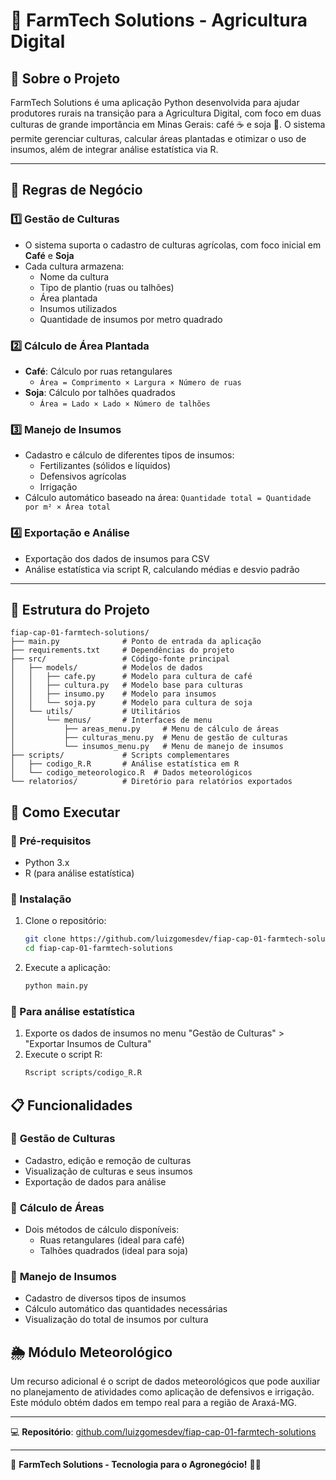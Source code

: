 # 🌱 FarmTech Solutions - Agricultura Digital

## 📖 Sobre o Projeto
FarmTech Solutions é uma aplicação Python desenvolvida para ajudar produtores rurais na transição para a Agricultura Digital, com foco em duas culturas de grande importância em Minas Gerais: café ☕ e soja 🌾. O sistema permite gerenciar culturas, calcular áreas plantadas e otimizar o uso de insumos, além de integrar análise estatística via R.

---

## 📜 **Regras de Negócio**

### 1️⃣ **Gestão de Culturas**
- O sistema suporta o cadastro de culturas agrícolas, com foco inicial em **Café** e **Soja**
- Cada cultura armazena:
  - Nome da cultura
  - Tipo de plantio (ruas ou talhões)
  - Área plantada
  - Insumos utilizados
  - Quantidade de insumos por metro quadrado

### 2️⃣ **Cálculo de Área Plantada**
- **Café**: Cálculo por ruas retangulares
  - `Área = Comprimento × Largura × Número de ruas`
- **Soja**: Cálculo por talhões quadrados
  - `Área = Lado × Lado × Número de talhões`

### 3️⃣ **Manejo de Insumos**
- Cadastro e cálculo de diferentes tipos de insumos:
  - Fertilizantes (sólidos e líquidos)
  - Defensivos agrícolas
  - Irrigação
- Cálculo automático baseado na área: `Quantidade total = Quantidade por m² × Área total`

### 4️⃣ **Exportação e Análise**
- Exportação dos dados de insumos para CSV
- Análise estatística via script R, calculando médias e desvio padrão

---

## 🧩 **Estrutura do Projeto**

```
fiap-cap-01-farmtech-solutions/
├── main.py              # Ponto de entrada da aplicação
├── requirements.txt     # Dependências do projeto
├── src/                 # Código-fonte principal
│   ├── models/          # Modelos de dados
│   │   ├── cafe.py      # Modelo para cultura de café
│   │   ├── cultura.py   # Modelo base para culturas
│   │   ├── insumo.py    # Modelo para insumos
│   │   └── soja.py      # Modelo para cultura de soja
│   └── utils/           # Utilitários
│       └── menus/       # Interfaces de menu
│           ├── areas_menu.py     # Menu de cálculo de áreas
│           ├── culturas_menu.py  # Menu de gestão de culturas
│           └── insumos_menu.py   # Menu de manejo de insumos
├── scripts/             # Scripts complementares
│   ├── codigo_R.R       # Análise estatística em R
│   └── codigo_meteorologico.R  # Dados meteorológicos
└── relatorios/          # Diretório para relatórios exportados
```

## 🚀 **Como Executar**

### 🔹 Pré-requisitos
- Python 3.x
- R (para análise estatística)

### 🔹 Instalação
1. Clone o repositório:
   ```bash
   git clone https://github.com/luizgomesdev/fiap-cap-01-farmtech-solutions
   cd fiap-cap-01-farmtech-solutions
   ```

2. Execute a aplicação:
   ```bash
   python main.py
   ```

### 🔹 Para análise estatística
1. Exporte os dados de insumos no menu "Gestão de Culturas" > "Exportar Insumos de Cultura"
2. Execute o script R:
   ```bash
   Rscript scripts/codigo_R.R
   ```

## 📋 **Funcionalidades**

### 🔹 **Gestão de Culturas**
- Cadastro, edição e remoção de culturas
- Visualização de culturas e seus insumos
- Exportação de dados para análise

### 🔹 **Cálculo de Áreas**
- Dois métodos de cálculo disponíveis:
  - Ruas retangulares (ideal para café)
  - Talhões quadrados (ideal para soja)

### 🔹 **Manejo de Insumos**
- Cadastro de diversos tipos de insumos
- Cálculo automático das quantidades necessárias
- Visualização do total de insumos por cultura

## 🌦️ **Módulo Meteorológico**
Um recurso adicional é o script de dados meteorológicos que pode auxiliar no planejamento de atividades como aplicação de defensivos e irrigação. Este módulo obtém dados em tempo real para a região de Araxá-MG.

---

💻 **Repositório**: [github.com/luizgomesdev/fiap-cap-01-farmtech-solutions](https://github.com/luizgomesdev/fiap-cap-01-farmtech-solutions)

---

📌 **FarmTech Solutions - Tecnologia para o Agronegócio!** 🌱🚜
